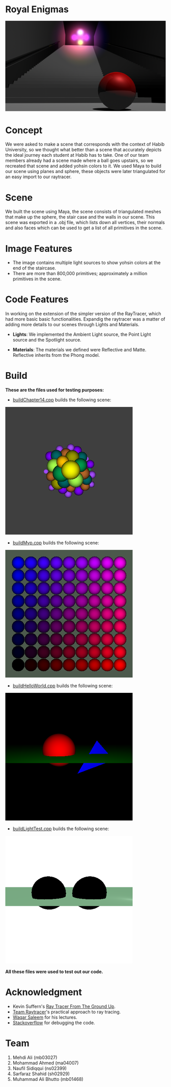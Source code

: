 # Royal Enigmas    
![High res render from Maya](high%20res.png)



# Concept
We were asked to make a scene that corresponds with the context of Habib University, so we thought what better than a scene that accurately depicts the ideal journey each student at Habib has to take. One of our team members already had a scene made where a ball goes upstairs, so we recreated that scene and added yohsin colors to it. We used Maya to build our scene using planes and sphere, these objects were later triangulated for an easy import to our raytracer.

# Scene
We built the scene using Maya, the scene consists of triangulated meshes that make up the sphere, the stair case and the walls in our scene. This scene was exported in a .obj file, which lists down all vertices, their normals and also faces which can be used to get a list of all primitives in the scene.

# Image Features
* The image contains multiple light sources to show yohsin colors at the end of the staircase.
* There are more than 800,000 primitives; approximately a million primitives in the scene.

# Code Features
In working on the extension of the simpler version of the RayTracer, which had more basic basic functionalities. Expandig the raytracer was a matter of adding more details to our scenes through Lights and Materials.

* __Lights__: 
We implemented the Ambient Light source, the Point Light source and the Spotlight source.

* __Materials__:
The materials we defined were Reflective and Matte. Reflective inherits from the Phong model.

# Build
__These are the files used for testing purposes:__
* [buildChapter14.cpp](https://github.com/habib-university/cs440-fall19-proj-ii-the-royal-enigmas/blob/master/src/build/buildChapter14.cpp) builds the following scene:

![buildChapter14's render](buildChapter14.png)
* [buildMvp.cpp](https://github.com/habib-university/cs440-fall19-proj-ii-the-royal-enigmas/blob/master/src/build/buildMvp.cpp) builds the following scene:

![buildMvp's render](buildMvp.png)
* [buildHelloWorld.cpp](https://github.com/habib-university/cs440-fall19-proj-ii-the-royal-enigmas/blob/master/src/build/buildHelloWorld.cpp) builds the following scene:

![buildHelloWorld's render](buildHelloWorld.png)
* [buildLightTest.cpp](https://github.com/habib-university/cs440-fall19-proj-ii-the-royal-enigmas/blob/master/src/build/buildLightTest.cpp) builds the following scene:

![buildLightTest's render](buildLightTest.png)

__All these files were used to test out our code.__

# Acknowledgment
* Kevin Suffern's [Ray Tracer From The Ground Up](http://www.raytracegroundup.com/).
* [Team Raytracer](https://github.com/team-raytracer/raytracer)'s practical approach to ray tracing.
* [Waqar Saleem](https://habib.edu.pk/SSE/dr-waqar-saleem/) for his lectures.
* [Stackoverflow](https://stackoverflow.com/) for debugging the code.

# Team
1. Mehdi Ali (mb03027)
2. Mohammad Ahmed (ma04007)
3. Naufil Sidiqqui (ns02399)
4. Sarfaraz Shahid (sh02929)
5. Muhammad Ali Bhutto (mb01468)

